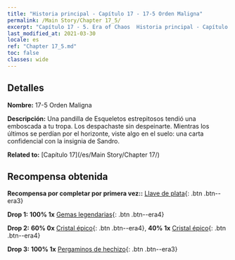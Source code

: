 ```yaml
---
title: "Historia principal - Capítulo 17 - 17-5 Orden Maligna"
permalink: /Main Story/Chapter 17_5/
excerpt: "Capítulo 17 - 5. Era of Chaos  Historia principal - Capítulo 17_5. 17-5 Orden Maligna"
last_modified_at: 2021-03-30
locale: es
ref: "Chapter 17_5.md"
toc: false
classes: wide
---
```


## Detalles

 **Nombre:** 17-5 Orden Maligna

 **Descripción:** Una pandilla de Esqueletos estrepitosos tendió una emboscada a tu tropa. Los despachaste sin despeinarte. Mientras los últimos se perdían por el horizonte, viste algo en el suelo: una carta confidencial con la insignia de Sandro.

 **Related to:** [Capítulo 17](/es/Main Story/Chapter 17/)

## Recompensa obtenida

 **Recompensa por completar por primera vez::** [Llave de plata](/es/Items/con_693/){: .btn .btn--era3}

 **Drop 1:** **100% 1x** [Gemas legendarias](/es/Items/mat_58/){: .btn .btn--era4}

 **Drop 2:** **60% 0x** [Cristal épico](/es/Items/mat_52/){: .btn .btn--era4}, **40% 1x** [Cristal épico](/es/Items/mat_52/){: .btn .btn--era4}

 **Drop 3:** **100% 1x** [Pergaminos de hechizo](/es/Items/con_694/){: .btn .btn--era3}

